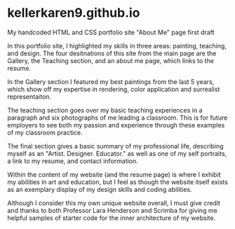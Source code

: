 # kellerkaren9.github.io
My handcoded HTML and CSS portfolio site "About Me" page first draft

  In this portfolio site, I highlighted my skills in three areas: painting, teaching, and design. The four desitnations of this site from the main page are the Gallery, the Teaching section, and an about me page, which links to the resume. 

  In the Gallery section I featured my best paintings from the last 5 years, which show off my expertise in rendering, color application and surrealist representaiton. 

  The teaching section goes over my basic teaching experiences in a paragraph and six photographs of me leading a classroom. This is for future employers to see both my passion and experience through these examples of my classroom practice. 
  
  The final section gives a basic summary of my professional life, describing myself as an "Artist. Designer. Educator." as well as one of my self portraits, a link to my resume, and contact information.
  
  Within the content of my website (and the resume page) is where I exhibit my abilities in art and education, but I feel as though the website itself exists as an exemplary display of my design skills and coding abilities.
  
  Although I consider this my own unique website overall, I must give credit and thanks to both Professor Lara Henderson and Scrimba for giving me helpful samples of starter code for the inner architecture of my website.
